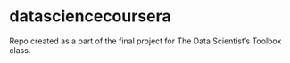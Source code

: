 datasciencecoursera
===================

Repo created as a part of the final project for The Data Scientist’s Toolbox class.
